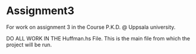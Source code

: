 # Assignment3
For work on assignment 3 in the Course P.K.D. @ Uppsala university.

DO ALL WORK IN THE Huffman.hs File. This is the main file from which the project will be run.
